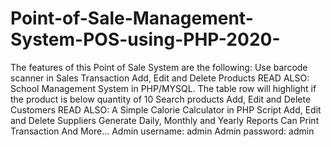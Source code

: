 # Point-of-Sale-Management-System-POS-using-PHP-2020-
The features of this Point of Sale System are the following:  Use barcode scanner in Sales Transaction Add, Edit and Delete Products READ ALSO: School Management System in PHP/MYSQL.  The table row will highlight if the product is below quantity of 10 Search products Add, Edit and Delete Customers READ ALSO: A Simple Calorie Calculator in PHP Script  Add, Edit and Delete Suppliers Generate Daily, Monthly and Yearly Reports Can Print Transaction And More... Admin username: admin Admin password: admin
